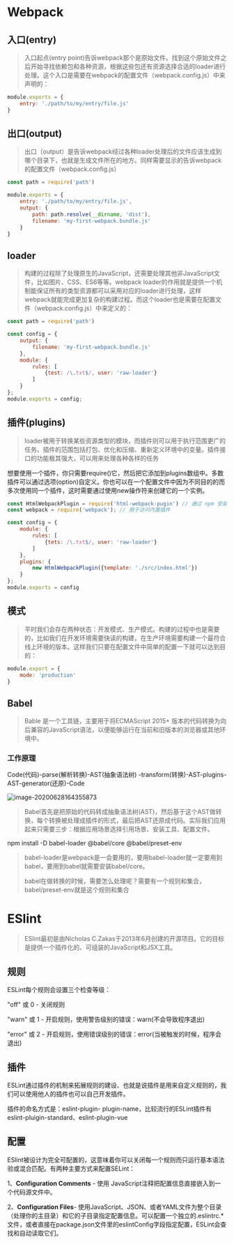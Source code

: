 # Webpack

## 入口(entry)

> 入口起点(entry point)告诉webpack那个是原始文件。找到这个原始文件之后开始寻找依赖包和各种资源，根据这些包还有资源选择合适的loader进行处理。这个入口是需要在webpack的配置文件（webpack.config.js）中来声明的：

```js
module.exports = {
    entry: './path/to/my/entry/file.js'
}
```



## 出口(output)

> 出口（output）是告诉webpack经过各种loader处理后的文件应该生成到哪个目录下，也就是生成文件所在的地方。同样需要显示的告诉webpack的配置文件（webpack.config.js）

```javascript
const path = require('path')

module.exports = {
    entry: './path/to/my/entry/file.js',
    output: {
        path: path.resolve(__dirname, 'dist'),
        filename: 'my-first-webpack.bundle.js'
    }
}
```



## loader

> 构建的过程除了处理原生的JavaScript，还需要处理其他非JavaScript文件，比如图片、CSS、ES6等等。webpack loader的作用就是提供一个机制能保证所有的类型资源都可以采用对应的loader进行处理，这样webpack就能完成更加复杂的构建过程。而这个loader也是需要在配置文件（webpack.config.js）中来定义的：

```js
const path = require('path')

const config = {
    output: {
        filename: 'my-first-webpack.bundle.js'
    },
    module: {
        rules: [
            {test: /\.txt$/, user: 'raw-loader'}
        ]
    }
};
module.exports = config;
```



## 插件(plugins)

> loader被用于转换某些资源类型的模块，而插件则可以用于执行范围更广的任务。插件的范围包括打包、优化和压缩、重新定义环境中的变量。插件接口的功能极其强大，可以用来处理各种各样的任务

想要使用一个插件，你只需要require()它，然后把它添加到plugins数组中。多数插件可以通过选项(option)自定义。你也可以在一个配置文件中因为不同目的的而多次使用同一个插件，这时需要通过使用new操作符来创建它的一个实例。

```js
const HtmlWebpackPlugin = require('html-webpack-pugin') // 通过 npm 安装
const webpack = require('webpack'); // 用于访问内置插件

const config = {
    module: {
        rules: [
            {tets: /\.txt$/, user: 'raw-loader'}
        ]
    },
    plugins: {
        new HtmlWebpackPlugin({template: './src/index.html'})
    }
};
module.exports = config
```



## 模式

> 平时我们会存在两种状态：开发模式、生产模式。构建的过程中也是需要的，比如我们在开发环境需要快读的构建，在生产环境需要构建一个最符合线上环境的版本。这样我们只要在配置文件中简单的配置一下就可以达到目的：

```js
module.export = {
    mode: 'production'
}
```



## Babel

> Bable 是一个工具链，主要用于将ECMAScript 2015+ 版本的代码转换为向后兼容的JavaScript语法，以便能够运行在当前和旧版本的浏览器或其他环境中。



### 工作原理

Code(代码)-parse(解析转换)-AST(抽象语法树) -transform(转换)-AST-plugins-AST-generator(还原)-Code

![image-20200628164355873](C:\Users\Administrator\AppData\Roaming\Typora\typora-user-images\image-20200628164355873.png)



> Babel首先是把原始的代码转成抽象语法树(AST)，然后基于这个AST做转换，每个转换被处理成插件的形式，最后把AST还原成代码。实际我们应用起来只需要三步：根据应用场景选择引用场景、安装工具、配置文件。



npm install -D babel-loader @babel/core @babel/preset-env

> babel-loader是webpack是一会要用的，要用babel-loader就一定要用到babel，要用到babel就需要安装babel/core。
>
> babel在做转换的时候，需要怎么处理呢？需要有一个规则和集合，babel/preset-env就是这个规则和集合





# ESlint

> ESlint最初是由Nicholas C.Zakas于2013年6月创建的开源项目。它的目标是提供一个插件化的、可组装的JavaScript和JSX工具。 

## 规则

ESLint每个规则会设置三个检查等级：

"off" 或 0 - 关闭规则

"warn" 或 1 - 开启规则，使用警告级别的错误：warn(不会导致程序退出)

"error" 或 2 - 开启规则，使用错误级别的错误：error(当被触发的时候，程序会退出)



## 插件

ESLint通过插件的机制来拓展规则的建设、也就是说插件是用来自定义规则的，我们可以使用他人的插件也可以自己开发插件。

插件的命名方式是：eslint-plugin- plugin-name，比较流行的ESLint插件有 eslint-pluigin-standard、eslint-plugin-vue



## 配置

ESlint被设计为完全可配置的，这意味着你可以关闭每一个规则而只运行基本语法验或混合匹配。有两种主要方式来配置SELint：

1、**Configuration Comments** - 使用 JavaScript注释把配置信息直接嵌入到一个代码源文件中。

2、**Configuration Files**- 使用JavaScript、JSON、或者YAML文件为整个目录（处理你的主目录）和它的子目录指定配置信息。可以配置一个独立的.eslintrc.*文件，或者直接在package.json文件里的eslintConfig字段指定配置，ESLint会查找和自动读取它们。

